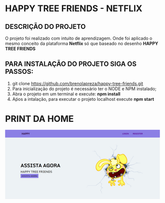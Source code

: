 
# HAPPY TREE FRIENDS - NETFLIX
## DESCRIÇÃO DO PROJETO
O projeto foi realizado com intuito de aprendizagem.
Onde foi aplicado o mesmo conceito da plataforma **Netflix** só que baseado no desenho  **HAPPY TREE FRIENDS**
## PARA INSTALAÇÃO DO PROJETO SIGA OS PASSOS:

 1. git clone https://github.com/brenolapreza/happy-tree-friends.git
 2. Para inicialização do projeto é necessário ter o NODE e NPM instalado;
 3. Abra o projeto em um terminal e execute: **npm install**
 4. Aṕos a intalação, para executar o projeto localhost execute **npm start**

 # PRINT DA HOME
 ![print-home](https://raw.githubusercontent.com/brenolapreza/happy-tree-friends/master/.images-for-git/print-home.jpg)
